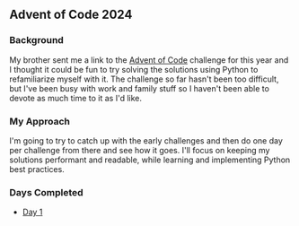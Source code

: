 ## Advent of Code 2024

### Background

My brother sent me a link to the [Advent of Code](https://adventofcode.com/2024) challenge for this year and I thought it could be fun to try solving the solutions using Python to refamiliarize myself with it. The challenge so far hasn't been too difficult, but I've been busy with work and family stuff so I haven't been able to devote as much time to it as I'd like.

### My Approach

I'm going to try to catch up with the early challenges and then do one day per challenge from there and see how it goes. I'll focus on keeping my solutions performant and readable, while learning and implementing Python best practices.

### Days Completed

- [Day 1](./solutions/one/distance_calc.py)
